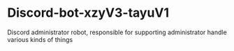 # Discord-bot-xzyV3-tayuV1


Discord administrator robot, responsible for supporting administrator handle various kinds of things
